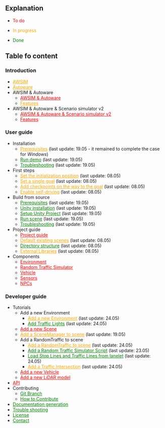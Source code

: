 ## Explanation
- <p style="color:red;">To do</p>
- <p style="color:orange;">In progress</p>
- <p style="color:green;">Done</p>

## Table fo content

### Introduction
- <a href="../Introduction/AWSIM/" style="color:orange;">AWSIM</a>
- <a href="../Introduction/Autoware/" style="color:orange;">Autoware</a>
- AWSIM & Autoware
    - <a href="../Introduction/AWSIMAutoware/" style="color:red;">AWSIM & Autoware</a>
    - <a href="../Introduction/AWSIMAutoware/Features/" style="color:orange;">Features</a>
- AWSIM & Autoware & Scenario simulator v2
    - <a href="../Introduction/AWSIMAutowareScenarioSimulatorV2/" style="color:red;">AWSIM & Autoware & Scenario simulator v2</a>
    - <a href="../Introduction/AWSIMAutowareScenarioSimulatorV2/Features/" style="color:red;">Features</a>

### User guide
- Installation
    - <a href="../UserGuide/Installation/Prerequisites/" style="color:orange;">Prerequisites</a> (last update: 19.05 - it remained to complete the case for *Windows*) <!--D-->
    - <a href="../UserGuide/Installation/RunDemo/" style="color:green;">Run demo</a> (last update: 19.05) <!--D-->
    - <a href="../DeveloperGuide/TroubleShooting/" style="color:green;">Troubleshooting</a> (last update: 19.05) <!--D-->
- First steps
    - <a href="../UserGuide/FirstSteps/SetTheInitializationPosition/" style="color:orange;">Set the initialization position</a> (last update: 08.05) 
    - <a href="../UserGuide/FirstSteps/SetASingleGoal/" style="color:orange;">Set a single goal</a>  (last update: 08.05) 
    - <a href="../UserGuide/FirstSteps/AddCheckpointsOnTheWayToTheGoal/" style="color:orange;">Add checkpoints on the way to the goal</a>  (last update: 08.05) 
    - <a href="../UserGuide/FirstSteps/EnableSelf-driving/" style="color:orange;">Enable self-driving</a>  (last update: 08.05) 
- Build from source
    - <a href="../UserGuide/BuildFromSource/Prerequisites/" style="color:green;">Prerequisites</a> (last update: 19.05) <!--D-->
    - <a href="../UserGuide/BuildFromSource/UnityInstallation/" style="color:green;">Unity installation</a> (last update: 19.05) <!--D-->
    - <a href="../UserGuide/BuildFromSource/SetupUnityProject/" style="color:green;">Setup Unity Project</a> (last update: 19.05) <!--D-->
    - <a href="../UserGuide/BuildFromSource/RunScene/" style="color:green;">Run scene</a> (last update: 19.05) <!--D-->
    - <a href="../DeveloperGuide/TroubleShooting/" style="color:green;">Troubleshooting</a> (last update: 19.05) <!--D-->
- Project guide
    - <a href="../UserGuide/ProjectGuide/" style="color:red;">Project guide</a>
    - <a href="../UserGuide/ProjectGuide/DefaultExistingScenes/" style="color:orange;">Default existing scenes</a> (last update: 08.05) 
    - <a href="../UserGuide/ProjectGuide/DirectoryStructure/" style="color:green;">Directory structure</a>  (last update: 08.05) 
    - <a href="../UserGuide/ProjectGuide/ExternalLibraries/" style="color:orange;">External Libraries</a> (last update: 08.05) 
- Components
    - <a href="../UserGuide/Components/Environment/" style="color:red;">Environment</a>
    - <a href="../UserGuide/Components/RandomTrafficSimulator/" style="color:red;">Random Traffic Simulator</a>
    - <a href="../UserGuide/Components/Vehicle/" style="color:red;">Vehicle</a>
    - <a href="../UserGuide/Components/Sensors/" style="color:red;">Sensors</a>
    - <a href="../UserGuide/Components/NPCs/" style="color:red;">NPCs</a>

### Developer guide
- Tutorials
    - Add a new Environment
        - <a href="../DeveloperGuide/Tutorials/AddANewEnvironment/" style="color:orange;">Add a new Environment</a> (last update: 24.05) <!--M-->
        - <a href="../DeveloperGuide/Tutorials/AddANewEnvironment/AddTrafficLights/" style="color:green;">Add Traffic Lights</a> (last update: 24.05) <!--M-->
    - <a href="../DeveloperGuide/Tutorials/AddANewScene/" style="color:red;">Add a new Scene</a> 
    - <a href="../DeveloperGuide/Tutorials/AddASceneManager/" style="color:orange;">Add a SceneManager to scene</a> (last update: 19.05) <!--M-->
    - Add a RandomTraffic to scene
        - <a href="../DeveloperGuide/Tutorials/AddARandomTraffic/" style="color:orange;">Add a RandomTraffic to scene</a> (last update: 24.05) <!--M-->
        - <a href="../DeveloperGuide/Tutorials/AddARandomTraffic/AddARandomTrafficSimulatorScript/" style="color:green;">Add a Random Traffic Simulator Script</a> (last update: 23.05) <!--M-->
        - <a href="../DeveloperGuide/Tutorials/AddARandomTraffic/LoadItemsFromLanelet/" style="color:green;">Load Stop Lines and Traffic Lines from lanelet</a> (last update: 24.05) <!--M-->
        - <a href="../DeveloperGuide/Tutorials/AddARandomTraffic/AddATrafficIntersection/" style="color:orange;">Add a Traffic Intersection</a> (last update: 24.05) <!--M-->
    - <a href="../DeveloperGuide/Tutorials/AddANewVehicle/" style="color:red;">Add a new Vehicle</a>
    - <a href="../DeveloperGuide/Tutorials/AddANewLiDARModel/" style="color:red;">Add a new LiDAR model</a>
- <a href="../DeveloperGuide/API/" style="color:red;">API</a>
- Contributing
    - <a href="../DeveloperGuide/Contributing/GitBranch/" style="color:green;">Git Branch</a>
    - <a href="../DeveloperGuide/Contributing/HowToContribute/" style="color:green;">How to Contribute</a>
- <a href="../DeveloperGuide/DocumentationGeneration/" style="color:green;">Documentation generation</a>
- <a href="../DeveloperGuide/TroubleShooting/" style="color:green;">Trouble shooting</a>
- <a href="../License/" style="color:green;">License</a>
- <a href="../Contact/" style="color:green;">Contact</a>
